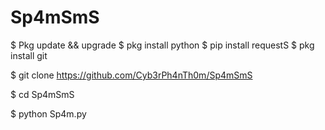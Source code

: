 # Sp4mSmS

$ Pkg update && upgrade
$ pkg install python
$ pip install requestS
$ pkg install git

$ git clone https://github.com/Cyb3rPh4nTh0m/Sp4mSmS

$ cd Sp4mSmS

$ python Sp4m.py
